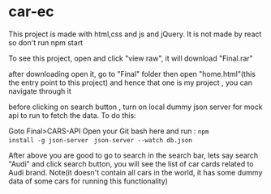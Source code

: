 # car-ec

This project is made with html,css and js and jQuery. It is not made by react so don't run npm start

To see this project, open and click  "view raw", it will download "Final.rar"

after downloading open it, go to "Final" folder then open "home.html"(this the entry point to this project) and hence that one is my project , you can navigate through it

before clicking on search button , turn on local dummy json server for mock api to run to fetch the data. To do this:

Goto Final>CARS-API
Open your Git bash here and run :
<code>npm install -g json-server </code>
<code>json-server --watch db.json </code>


After above you are good to go to search in the search bar, lets say search "Audi" and click search button, you will see the list of car cards related to Audi brand.
Note(it doesn't contain all cars in the world, it has some dummy data of some cars for running this functionality)
